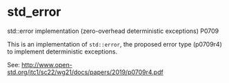 # std_error
std::error implementation (zero-overhead deterministic exceptions) P0709

This is an implementation of `std::error`, the proposed error type (p0709r4) to implement deterministic exceptions.

See: http://www.open-std.org/jtc1/sc22/wg21/docs/papers/2019/p0709r4.pdf
